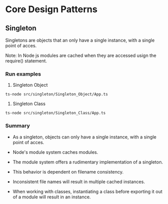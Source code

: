 # Core Design Patterns

## Singleton

Singletons are objects that an only have a single instance, with a single point of acces.

Note: In Node js modules are cached when they are accessed usign the require() statement.

### Run examples

1. Singleton Object
``` shell
ts-node src/singleton/Singleton_Object/App.ts
```

1. Singleton Class
``` shell
ts-node src/singleton/Singleton_Class/App.ts
```

### Summary
- As a singleton, objects can only have a single instance, with a single point of acces.

- Node's module system caches modules.

- The module system offers a rudimentary implementation of a singleton.

- This behavior is dependent on filename consistency.

- Inconsistent file names will result in multiple cached instances.

- When working with classes, instantiating a class before exporting it out of a module will result in an instance.